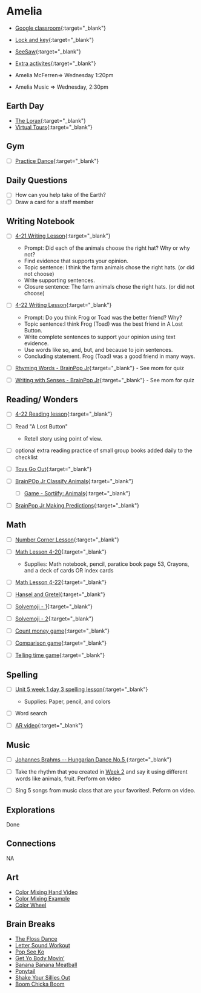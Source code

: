 # Amelia

- [Google classroom](https://classroom.google.com/){:target="_blank"}
- [Lock and key](https://www.ahschools.us/sign-in){:target="_blank"}
- [SeeSaw](https://app.seesaw.me/){:target="_blank"}
- [Extra activites](Amelia_extra){:target="_blank"}

- Amelia McFerren=> Wednesday 1:20pm
- Amelia Music => Wednesday, 2:30pm


## Earth Day
 - [The Lorax](https://safeyoutube.net/w/jLr6){:target="_blank"}
 - [Virtual Tours](earthDay){:target="_blank"}
 

## Gym 
  - [ ] [Practice Dance](https://www.youtube.com/watch?time_continue=2&v=gAvWcbtV4JQ&feature=emb_logo){:target="_blank"}

## Daily Questions
 - [ ] How can you help take of the Earth?
 - [ ] Draw a card for a staff member

## Writing Notebook
  - [ ] [4-21 Writing Lesson](https://drive.google.com/file/d/1F-t0-gukMzM2YpiQsvpRLeacVIYePxPS/view){:target="_blank"}
	- Prompt: Did each of the animals choose the right hat? Why or why not?   
	- Find evidence that supports your opinion.
	- Topic sentence: I think the farm animals chose the right hats. (or did not choose)
	- Write supporting sentences.
	- Closure sentence: The farm animals chose the right hats. (or did not choose)
  - [ ] [4-22 Writing Lesson](https://drive.google.com/file/d/1dmYxpn0JCysIMW4B9yf8PXcSaYLk7Igd/view){:target="_blank"}
 	- Prompt: Do you think Frog or Toad was the better friend?  Why?  
	- Topic sentence:I think Frog (Toad) was the best friend in A Lost Button.  
	- Write complete sentences to support your opinion using text evidence.
	- Use words like so, and, but, and because to join sentences.  
	- Concluding statement. Frog (Toad) was a good friend in many ways.   

  - [ ] [Rhyming Words - BrainPop Jr](https://jr.brainpop.com/readingandwriting/phonics/rhymingwords/){:target="_blank"} - See mom for quiz
  - [ ] [Writing with Senses - BrainPop Jr](https://jr.brainpop.com/readingandwriting/writing/writingwiththesenses/){:target="_blank"} - See mom for quiz


## Reading/ Wonders
  - [ ] [4-22 Reading lesson](https://drive.google.com/file/d/1HGMwM0amQvSTpYtEFzAPNX4YkyEIr6e3/view){:target="_blank"}
  - [ ] Read "A Lost Button"
  	- Retell story using point of view.
  - [ ]  optional extra reading practice of small group books added daily to the checklist
  - [ ] [Toys Go Out](https://docs.google.com/document/d/1ucISWm50hSFFfUmbYSedTSbLlBP3UXRR5yTle4iao7Y/edit?usp=sharing){:target="_blank"}
  - [ ] [BrainPOp Jr  Classify Animals](https://jr.brainpop.com/science/animals/classifyinganimals/){:target="_blank"}
	- [ ] [Game - Sortiify: Animals](https://jr.brainpop.com/games/sortifyanimalsjr/?tid=132){:target="_blank"}
  - [ ] [BrainPop Jr Making Predictions](https://jr.brainpop.com/science/beascientist/makingandtestingpredictions/){:target="_blank"}


## Math
  - [ ] [Number Corner Lesson](https://drive.google.com/file/d/1XsZUzT6_Bij58H4yFi38JvR7pYfBdHq_/view?usp=sharing){:target="_blank"}
  - [ ] [Math Lesson 4-20](https://drive.google.com/file/d/1f6U4GA1k_Qm92qHMpx_24NpQuQCela4m/view?usp=sharing){:target="_blank"} 
    - Supplies: Math notebook, pencil, paratice book page 53, Crayons, and a deck of cards OR index cards
  - [ ] [Math Lesson 4-22](https://drive.google.com/file/d/103lVZzSUwBAqD_2bKkLIBsigdRC6wWa8/view?usp=sharing){:target="_blank"} 
  
  - [ ] [Hansel and Gretel](https://drive.google.com/open?id=1tSjQXJ2LrEN2s2MTahuHOVodl8_lUlPS&authuser=0){:target="_blank"}
  - [ ] [Solvemoji - 1](https://www.solvemoji.com/Puzzle/Puzzle/35044){:target="_blank"}
  - [ ] [Solvemoji - 2](https://www.solvemoji.com/Puzzle/Puzzle/34503){:target="_blank"}
  - [ ] [Count money game](https://www.abcya.com/games/counting_money){:target="_blank"}
  - [ ] [Comparison game](https://www.abcya.com/games/comparing_number_values){:target="_blank"}
  - [ ] [Telling time game](https://www.abcya.com/games/telling_time){:target="_blank"}
  

## Spelling
  - [ ] [Unit 5 week 1 day 3 spelling lesson](https://drive.google.com/open?id=1AMjSU3UoONa6AbG9qjrp7Sd7QaRTXS1T){:target="_blank"}
  	- Supplies: Paper, pencil, and colors
  - [ ] Word search
  - [ ] [AR video](https://safeYouTube.net/w/3jr6){:target="_blank"}


## Music
- [ ] [Johannes Brahms -- Hungarian Dance No.5 ](https://www.youtube.com/watch?v=Nzo3atXtm54){:target="_blank"}
- [ ]  Take the rhythm that you created in [Week 2](https://docs.google.com/document/d/1qBhjq2wATp_fzwJJLIErRKNhDb7_P9IJ_s5681t6wQc/edit) and say it using different words like animals, fruit.  Perform on video
- [ ] Sing 5 songs from music class that are your favorites!.  Peform on video.


## Explorations
Done


## Connections
NA
  
## Art
- [Color Mixing Hand Video](https://drive.google.com/open?id=1EyFqKc8g4CKE01hg6VSg8SfVQ5udCXjn&authuser=0)
- [Color Mixing Example](https://drive.google.com/open?id=15ORNguiuTYI0L7vzReMaULDbzNvMx6bB&authuser=0)
- [Color Wheel](https://classroom.google.com/c/NTU1OTA3OTEyMzZa/a/NzAwNDc5NzMwMDZa/details)
 
## Brain Breaks
- [The Floss Dance](https://safeYouTube.net/w/j5L5)
- [Letter Sound Workout](https://safeYouTube.net/w/R6L5)
- [Pop See Ko](https://safeYouTube.net/w/5QL5)
- [Get Yo Body Movin’](https://safeYouTube.net/w/gXL5)
- [Banana Banana Meatball](https://safeYouTube.net/w/EYL5)
- [Ponytail](https://safeYouTube.net/w/xaM5)
- [Shake Your Sillies Out](https://safeYouTube.net/w/UjM5)
- [Boom Chicka Boom](https://safeYouTube.net/w/A0M5)

